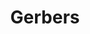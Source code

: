 ---
ee_id: '2214'
site: '1'
type: '2'
url: 2012-096-gerbers
title: Gerbers
year: '2012'
display_year: '2012'
medium: Pen on paper
dims: 24 X 36 inches
pitch:
ps:
live_url:
related:
youtube:
related_code:
imgs: gerbers-2012-096-digital-full-database-ih.jpg
subheading:
download:
add_credit:
add_credits:
commission:
layout: things-i-made
---
